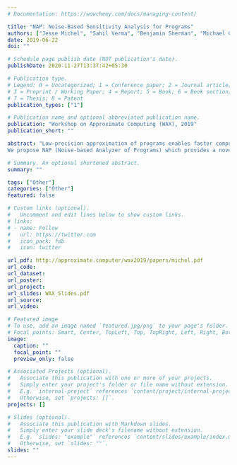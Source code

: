 ```yaml
---
# Documentation: https://wowchemy.com/docs/managing-content/

title: "NAP: Noise-Based Sensitivity Analysis for Programs"
authors: ["Jesse Michel", "Sahil Verma", "Benjamin Sherman", "Michael Carbin"]
date: 2019-06-22
doi: ""

# Schedule page publish date (NOT publication's date).
publishDate: 2020-11-27T13:37:42+05:30

# Publication type.
# Legend: 0 = Uncategorized; 1 = Conference paper; 2 = Journal article;
# 3 = Preprint / Working Paper; 4 = Report; 5 = Book; 6 = Book section;
# 7 = Thesis; 8 = Patent
publication_types: ["1"]

# Publication name and optional abbreviated publication name.
publication: "Workshop on Approximate Computing (WAX), 2019"
publication_short: ""

abstract: "Low-precision approximation of programs enables faster computation in fields such as machine learning, data analytics, and vision. Such approximations automatically transform a program into one that approximates the original output but executes much faster. At the heart of this approximation is sensitivity analysis - understanding the program's robustness to various perturbations. Sensitivity analysis provides a metric to measure how much each value in the program to produce a faster, yet accurate, approximate program.
We propose NAP (Noise-based Analyzer of Programs) which provides a novel sensitivity analysis of each operator and variable in a program. NAP performs sensitivity analysis by introducing independent Gaussian noise to each value in a program (e.g., arithmetic operator and variable reference), producing a stochastic semantics of the program."

# Summary. An optional shortened abstract.
summary: ""

tags: ["Other"]
categories: ["Other"]
featured: false

# Custom links (optional).
#   Uncomment and edit lines below to show custom links.
# links:
# - name: Follow
#   url: https://twitter.com
#   icon_pack: fab
#   icon: twitter

url_pdf: http://approximate.computer/wax2019/papers/michel.pdf
url_code:
url_dataset:
url_poster:
url_project:
url_slides: WAX_Slides.pdf
url_source:
url_video:

# Featured image
# To use, add an image named `featured.jpg/png` to your page's folder. 
# Focal points: Smart, Center, TopLeft, Top, TopRight, Left, Right, BottomLeft, Bottom, BottomRight.
image:
  caption: ""
  focal_point: ""
  preview_only: false

# Associated Projects (optional).
#   Associate this publication with one or more of your projects.
#   Simply enter your project's folder or file name without extension.
#   E.g. `internal-project` references `content/project/internal-project/index.md`.
#   Otherwise, set `projects: []`.
projects: []

# Slides (optional).
#   Associate this publication with Markdown slides.
#   Simply enter your slide deck's filename without extension.
#   E.g. `slides: "example"` references `content/slides/example/index.md`.
#   Otherwise, set `slides: ""`.
slides: ""
---
```

